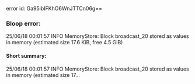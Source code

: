 error id: Ga95ibIFKhO6WnJTTCn06g==
### Bloop error:

25/06/18 00:01:57 INFO MemoryStore: Block broadcast_20 stored as values in memory (estimated size 17.6 KiB, free 4.5 GiB)
#### Short summary: 

25/06/18 00:01:57 INFO MemoryStore: Block broadcast_20 stored as values in memory (estimated size 17...